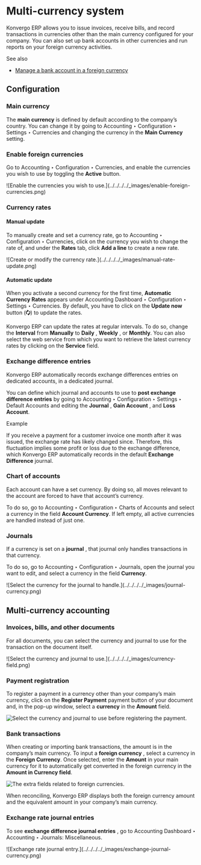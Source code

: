 # Multi-currency system

Konvergo ERP allows you to issue invoices, receive bills, and record transactions in
currencies other than the main currency configured for your company. You can
also set up bank accounts in other currencies and run reports on your foreign
currency activities.

<div class="alert alert-secondary">
<p class="alert-title">
See also</p><ul>
<li><p><a href="../bank/foreign_currency">Manage a bank account in a foreign currency</a></p></li>
</ul>
</div>

## Configuration

### Main currency

The **main currency** is defined by default according to the company’s
country. You can change it by going to Accounting ‣ Configuration ‣ Settings ‣
Currencies and changing the currency in the **Main Currency** setting.

### Enable foreign currencies

Go to Accounting ‣ Configuration ‣ Currencies, and enable the currencies you
wish to use by toggling the **Active** button.

![Enable the currencies you wish to use.](../../../../_images/enable-foreign-
currencies.png)

### Currency rates

#### Manual update

To manually create and set a currency rate, go to Accounting ‣ Configuration ‣
Currencies, click on the currency you wish to change the rate of, and under
the **Rates** tab, click **Add a line** to create a new rate.

![Create or modify the currency rate.](../../../../_images/manual-rate-
update.png)

#### Automatic update

When you activate a second currency for the first time, **Automatic Currency
Rates** appears under Accounting Dashboard ‣ Configuration ‣ Settings ‣
Currencies. By default, you have to click on the **Update now** button (**🗘**)
to update the rates.

Konvergo ERP can update the rates at regular intervals. To do so, change the
**Interval** from **Manually** to **Daily** , **Weekly** , or **Monthly**. You
can also select the web service from which you want to retrieve the latest
currency rates by clicking on the **Service** field.

### Exchange difference entries

Konvergo ERP automatically records exchange differences entries on dedicated accounts,
in a dedicated journal.

You can define which journal and accounts to use to **post exchange difference
entries** by going to Accounting ‣ Configuration ‣ Settings ‣ Default Accounts
and editing the **Journal** , **Gain Account** , and **Loss Account**.

<div class="alert alert-success">
<p class="alert-title">
Example</p><p>If you receive a payment for a customer invoice one month after it was issued, the exchange rate
has likely changed since. Therefore, this fluctuation implies some profit or loss due to the
exchange difference, which Konvergo ERP automatically records in the default <b>Exchange Difference</b>
journal.</p>
</div>

### Chart of accounts

Each account can have a set currency. By doing so, all moves relevant to the
account are forced to have that account’s currency.

To do so, go to Accounting ‣ Configuration ‣ Charts of Accounts and select a
currency in the field **Account Currency**. If left empty, all active
currencies are handled instead of just one.

### Journals

If a currency is set on a **journal** , that journal only handles transactions
in that currency.

To do so, go to Accounting ‣ Configuration ‣ Journals, open the journal you
want to edit, and select a currency in the field **Currency**.

![Select the currency for the journal to handle.](../../../../_images/journal-
currency.png)

## Multi-currency accounting

### Invoices, bills, and other documents

For all documents, you can select the currency and journal to use for the
transaction on the document itself.

![Select the currency and journal to use.](../../../../_images/currency-
field.png)

### Payment registration

To register a payment in a currency other than your company’s main currency,
click on the **Register Payment** payment button of your document and, in the
pop-up window, select a **currency** in the **Amount** field.

![Select the currency and journal to use before registering the
payment.](../../../../_images/register-payment.png)

### Bank transactions

When creating or importing bank transactions, the amount is in the company’s
main currency. To input a **foreign currency** , select a currency in the
**Foreign Currency**. Once selected, enter the **Amount** in your main
currency for it to automatically get converted in the foreign currency in the
**Amount in Currency field**.

![The extra fields related to foreign
currencies.](../../../../_images/foreign-fields.png)

When reconciling, Konvergo ERP displays both the foreign currency amount and the
equivalent amount in your company’s main currency.

### Exchange rate journal entries

To see **exchange difference journal entries** , go to Accounting Dashboard ‣
Accounting ‣ Journals: Miscellaneous.

![Exchange rate journal entry.](../../../../_images/exchange-journal-
currency.png)

